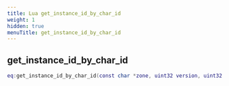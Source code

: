 ```yaml
---
title: Lua get_instance_id_by_char_id
weight: 1
hidden: true
menuTitle: get_instance_id_by_char_id
---
```

## get_instance_id_by_char_id
```lua
eq:get_instance_id_by_char_id(const char *zone, uint32 version, uint32 char_id); -- int
```